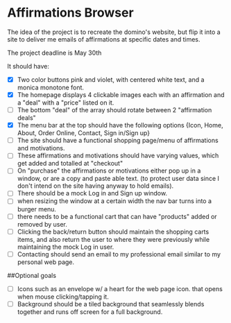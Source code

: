 # Affirmations Browser

The idea of the project is to recreate the domino's website, but flip it into a site to deliver me emails of affirmations at specific dates and times.

The project deadline is May 30th

It should have:


- [x] Two color buttons pink and violet, with centered white text, and a monica monotone font.
- [x] The homepage displays 4 clickable images each with an affirmation and a "deal" with a "price" listed on it.  
- [ ] The bottom "deal" of the array should rotate between 2 "affirmation deals"  
- [x] The menu bar at the top should have the following options {Icon, Home, About, Order Online, Contact, Sign in/Sign up}  
- [ ] The site should have a functional shopping page/menu of affirmations and motivations.  
- [ ] These affirmations and motivations should have varying values, which get added and totalled at "checkout"  
- [ ] On "purchase" the affirmations or motivations either pop up in a window, or are a copy and paste able text. (to protect user data since I don't intend on the site having anyway to hold emails).  
- [ ] There should be a mock Log in and Sign up window.  
- [ ] when resizing the window at a certain width the nav bar turns into a burger menu.  
- [ ] there needs to be a functional cart that can have "products" added or removed by user.  
- [ ] Clicking the back/return button should maintain the shopping carts items, and also return the user to where they were previously while maintaining the mock Log in user.
- [ ] Contacting should send an email to my professional email similar to my personal web page.

##Optional goals

- [ ] Icons such as an envelope w/ a heart for the web page icon. that opens when mouse clicking/tapping it.
- [ ] Background should be a tiled background that seamlessly blends together and runs off screen for a full background.
